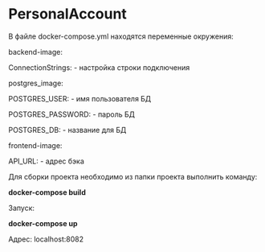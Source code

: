 # PersonalAccount
В файле docker-compose.yml находятся переменные окружения:

backend-image:

  ConnectionStrings: - настройка строки подключения
  
postgres_image:

  POSTGRES_USER: - имя пользователя БД
  
  POSTGRES_PASSWORD: - пароль БД
  
  POSTGRES_DB: - название для БД
  
frontend-image:

  API_URL: - адрес бэка
  
Для сборки проекта необходимо из папки проекта выполнить команду:

**docker-compose build**

Запуск:

**docker-compose up**

Адрес: localhost:8082
